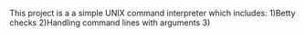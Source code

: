This project is a a simple UNIX command interpreter which includes:
1)Betty checks
2)Handling command lines with arguments
3)
